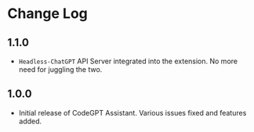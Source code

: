 # Change Log

## 1.1.0

- `Headless-ChatGPT` API Server integrated into the extension. No more need for juggling the two.

## 1.0.0

- Initial release of CodeGPT Assistant. Various issues fixed and features added.
